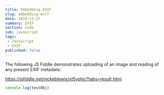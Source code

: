 ```yaml
---
title: Embedding EXIF
slug: embedding-exif
date: 2019-11-27
summary: EXIF
section: code
sub: javascript
tags: 
 - Javascript
 - EXIF
published: false
---
```

The following JS Fiddle demonstrates uploading of an image and reading of any present EXIF metadata:

https://jsfiddle.net/nickeblewis/xt5yphjc?tabs=result,html


```javascript
console.log(testObj)
```
